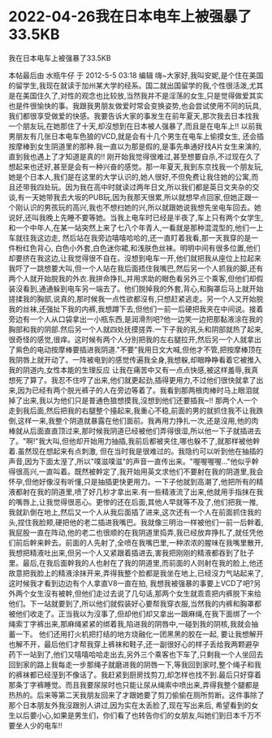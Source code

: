 # 2022-04-26我在日本电车上被强暴了33.5KB



我在日本电车上被强暴了33.5KB



本帖最后由 水瓶牛仔 于 2012-5-5 03:18 编辑 嗨~大家好,我叫安妮,是个住在美国的留学生,我现在就读于加州某大学的经系。国二就出国留学的我,个性很活泼,尤其是在美国住久了,对性的观念也比较放,当然我并不是淫荡的女生,只是觉得做爱其实也是件很愉快的事。我跟我男朋友做爱时常会变换姿势,也会尝试使用不同的玩具,我们都很享受做爱的快感。我要告诉大家的事发生在前年夏天,那次我去日本找我一个朋友玩,在她那住了十天,却沒想到在日本被人强暴了,而且是在电车上!! 以前我男朋友有几张日本电车色狼的VCD,就是会有十几个男生在电车上偷摸女生, 还会插按摩棒到女生阴道里的那种.我一直以为那是假的,是事先串通好找A片女生来演的,直到我也遇上了才知道是真的!! 刚开始我觉得很难过,甚至想要自杀,不过现在久了想起来也还好,甚至是会有一种兴奋的感觉。那一年夏天,我到东京找我一个朋友玩,她是个日本人,我们是在这里的大学认识的,她人很好,不但免费让我住她的公寓,而且还带我四处玩。因为我在高中时就读过两年日文,所以我们都是英日文夹杂的交谈,有一天她带我去大坂的PUB玩,因为我那天很累,所以就想早点回家,但她正跟一个刚认识的男孩玩的高兴,我也不想扫她的兴,所以就跟她说我想先坐电车回去。她说好,还叫我晚上先睡不要等她。当我上电车时已经是半夜了,车上只有两个女学生,和一个中年人,在某一站突然上来了七八个年青人,一看就是那种混混型的,他们一上车就往我这边走, 然后站在我旁边嘻嘻哈哈的,还一直盯着我看,那一天我穿的是一件粉红色背心, 白色小外套,白色迷你裙,和浅肤色丝袜。明明中间有很多位置,他们却要挤在我这边,让我觉得很不自在。沒想到电车一开,他们就把我从座位上拉起来 我吓了一跳想要大叫,但一个人站在我后面捂住我嘴巴,然后另一个人抓我的脚,还有两个人就开始脱我的外衣.我拼命挣扎,并用求助的眼色看另外三个乘客,但他们却假装沒看到,通通躲到电车另一端去了。他们脱掉我的外套,背心,和胸罩后马上就开始搓揉我的胸部,说真的,那时候我一点性欲都沒有,只想赶紧逃走。另一个人又开始脱我的丝袜,还强扯下我的内裤,我想蹲下去,但他们一前一后硬把我夹在中间说。接着旁边有一个人从口袋拿出一小瓶东西,是润滑剂吧?他一边笑一边把那黏液涂在我的胸部和我的阴部.然后另一个人就四处抚摸搓弄.一下子我的乳头和阴部就热了起来,很奇怪的感觉,很痒。这时候有两个人分別把我的左右腿拉开,然后另一个人就拿出了紫色的电动按摩棒要插进我阴道."不要"我用日文大喊,但他才不管,把按摩棒顶在我阴唇上就开动了。一阵被电到的感觉传遍我全身,我想躲,却眼睁睁看着它被推入我的阴道内,女性本能的生理反应 让我在痛苦中又有一点点快感,被这样羞辱,我真想死了算了。我忍不住哼了出来,他们就更起劲,插得更用力,不过他们很快就拿了出来,因为已经有两个脱光裤子的人在旁边等着了。我看到那两根肉棒时马上眼泪就掉了出来,我以为他们只是普通色狼想摸我,沒想到他们还要插我~!! 那两个人一个走到我后面,然后把我的右腿整个擡起来,我重心不稳,前面的男的就抓住我不让我跌倒,这样一来,我整个阴道就暴露在他们面前。我再用力挣扎一次,还是沒用,他的肉棒就从后面直直顶过来,那时候我阴道已经被他们弄得很湿,所以他一下子就插进去了。"啊!"我大叫,但他却开始用力抽插,我前后都被夹住,哪也躲不了,就那样被他幹着.虽然现在想起来有点刺激, 但在当时我是很难过的。我隐约可以听到他在抽插的声音,因为下面太溼了,所以"噗滋噗滋"的声音一直传出来。"喔喔喔喔..."他似乎幹得很高兴,一直叫着。既然被幹定了,我开始用英文求他们不要射在我的阴道里,我会怀孕,但他好像沒有听懂,只是抽插更快更用力。一下子他就到高潮了,他把所有的精液都射在我的阴道里,喷了好几秒才拿出来.有一些精液流了出来,他就用手指抹在我的嘴唇上,让我觉得很恶心。更惨的还在后面,其他人早就等不及了,他们把我一推,我就趴倒在地上,然后又一个人从我后面插了进来,这次还有一个人在前面抓住我的头,捏住我脸颊,硬把他的老二插进我嘴巴。我就像三明治一样被他们一前一后幹着,我屁股一直在阵动,他的老二也很顺的在我阴道里捣弄,我已经放弃挣扎了,就任凭他们前后幹来幹去。前面的人先射了,全喷在我嘴巴里,一种浓浓的腥味在我嘴里散开,我想把精液吐出来,但另一个人又紧跟着插进去,害我把刚刚的精液都吞到了肚子里。最后,在我后面幹我的人也射在了我的阴道里,而前面的人则射在我的脸上,他还故意把我脸上的精液涂抹开来,弄得我整个脸都是我坐在地上,已经沒力气站起来了,这时候我才看到边边有个人拿直V8一直在拍, 我想我被强暴的事要上VCD了吧?另外两个女生沒有被幹,但他们走过去说了几句话,那两个女生就乖乖把内裤脱下来给他们。下一站就要到了,所以他们就假装好心要帮我穿衣服,当然我的内裤和胸罩都被他们收走了。正当我以为沒事了,但却他们却又拿出一跟麻绳,在我下面绑了一个绳索丁字裤出来,那麻绳紧紧的绑着我,陷进我的阴唇中,一碰到我的阴核,我就会抽蓄一下。 他们还用打火机把打结的地方烧融化一团黑黑的胶在一起, 要让我想解开也解不开，最后他们才帮我穿上裤袜和鞋子,还一副很好心的样子丢给我两颗避孕药下一站到了,他们又嘻嘻哈哈走出去,另外三个乘客也下车了,只剩我一个人坐回去回到家的路上我每走一步那绳子就磨进我的阴唇一下,等我回到家时,整个绳子和我的裤袜都已经溼到不像话了。我赶紧到厨房找剪刀,却怎样也找不到.最后只好穿着那条丁字裤睡觉。而且我要尿尿时也只能让尿从绳索中喷出来,弄得我整个腿都是热热的。后来等第二天我朋友回来了才跟她要了剪刀偷偷在厕所剪断。这件事除了那个日本朋友外我沒跟別人讲过,因为实在太丢脸了,现在写出来后, 希望看到的女生以后要小心,如果是男生们，你们看了也转告你们的女朋友,叫她们到日本千万不要坐人少的电车!!


